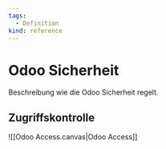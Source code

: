 ```yaml
---
tags:
  - Definition
kind: reference
---
```

# Odoo Sicherheit

Beschreibung wie die Odoo Sicherheit regelt.

## Zugriffskontrolle

![[Odoo Access.canvas|Odoo Access]]